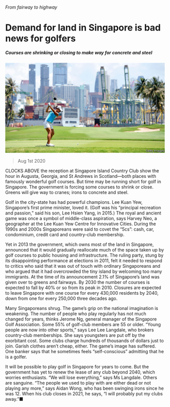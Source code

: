 ###### From fairway to highway

# Demand for land in Singapore is bad news for golfers 

##### Courses are shrinking or closing to make way for concrete and steel 

![image](images/20200801_ASP003_0.jpg) 

> Aug 1st 2020 

CLOCKS ABOVE the reception at Singapore Island Country Club show the hour in Augusta, Georgia, and St Andrews in Scotland—both places with famously wonderful golf courses. But time may be running short for golf in Singapore. The government is forcing some courses to shrink or close. Greens will give way to cranes; irons to concrete and steel.

Golf in the city-state has had powerful champions. Lee Kuan Yew, Singapore’s first prime minister, loved it. (Golf was his “principal recreation and passion,” said his son, Lee Hsien Yang, in 2015.) The royal and ancient game was once a symbol of middle-class aspiration, says Harvey Neo, a geographer at the Lee Kuan Yew Centre for Innovative Cities. During the 1990s and 2000s Singaporeans were said to covet the “5cs”: cash, car, condominium, credit card and country-club membership.


Yet in 2013 the government, which owns most of the land in Singapore, announced that it would gradually reallocate much of the space taken up by golf courses to public housing and infrastructure. The ruling party, stung by its disappointing performance at elections in 2011, felt it needed to respond to critics who said that it was out of touch with ordinary Singaporeans and who argued that it had overcrowded the tiny island by welcoming too many immigrants. At the time of its announcement 2.1% of Singapore’s land was given over to greens and fairways. By 2030 the number of courses is expected to fall by 40% or so from its peak in 2010. Closures are expected to leave Singapore with one course for every 430,000 residents by 2040, down from one for every 250,000 three decades ago.

Many Singaporeans shrug. The game’s grip on the national imagination is weakening. The number of people who play regularly has not much changed for years, thinks Jerome Ng, general manager of the Singapore Golf Association. Some 55% of golf-club members are 55 or older. “Young people are now into other sports,” says Lee Lee Langdale, who brokers country-club memberships. She says youngsters are put off by the exorbitant cost. Some clubs charge hundreds of thousands of dollars just to join. Garish clothes aren’t cheap, either. The game’s image has suffered. One banker says that he sometimes feels “self-conscious” admitting that he is a golfer.

It will be possible to play golf in Singapore for years to come. But the government has yet to renew the lease of any club beyond 2040, which worries enthusiasts. “We will lose everything,” says Ms Langdale. Others are sanguine. “The people we used to play with are either dead or not playing any more,” says Aidan Wong, who has been swinging irons since he was 12. When his club closes in 2021, he says, “I will probably put my clubs away.”■

